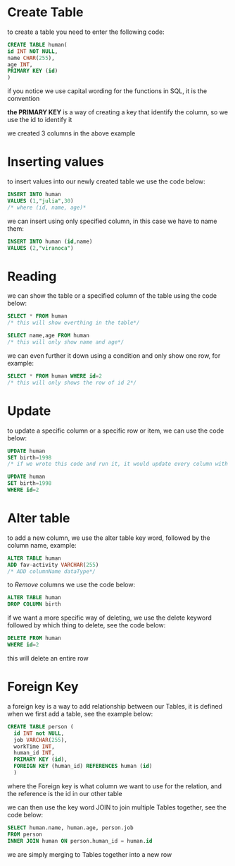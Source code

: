 # Create Table

to create a table you need to enter the following code:

```SQL
CREATE TABLE human(
id INT NOT NULL,
name CHAR(255),
age INT,
PRIMARY KEY (id)
)
```

if you notice we use capital wording for the functions in SQL, it is the convention

**the PRIMARY KEY** is a way of creating a key that identify the column, so we use the id to identify it

we created 3 columns in the above example

# Inserting values

to insert values into our newly created table we use the code below:

```SQL
INSERT INTO human
VALUES (1,"julia",30)
/* where (id, name, age)*
```

we can insert using only specified column, in this case we have to name them:

```SQL
INSERT INTO human (id,name)
VALUES (2,"viranoca")
```

# Reading

we can show the table or a specified column of the table using the code below:

```SQL
SELECT * FROM human
/* this will show everthing in the table*/

SELECT name,age FROM human
/* this will only show name and age*/
```

we can even further it down using a condition and only show one row, for example:

```SQL
SELECT * FROM human WHERE id=2
/* this will only shows the row of id 2*/
```

# Update

to update a specific column or a specific row or item, we can use the code below:

```SQL
UPDATE human
SET birth=1998
/* if we wrote this code and run it, it would update every column with the value of birth, however if we specify with where like down below*/

UPDATE human
SET birth=1998
WHERE id=2
```

# Alter table

to add a new column, we use the alter table key word, followed by the column name, example:

```SQL
ALTER TABLE human
ADD fav-activity VARCHAR(255)
/* ADD columnName dataType*/
```

to *Remove* columns we use the code below:

```SQL
ALTER TABLE human
DROP COLUMN birth
```

if we want a more specific way of deleting, we use the delete keyword followed by which thing to delete, see the code below:

```SQL
DELETE FROM human
WHERE id=2
```

this will delete an entire row

# Foreign Key

a foreign key is a way to add relationship between our Tables, it is defined when we first add a table, see the example below:

```SQL
CREATE TABLE person (
  id INT not NULL,
  job VARCHAR(255),
  workTime INT,
  human_id INT,
  PRIMARY KEY (id),
  FOREIGN KEY (human_id) REFERENCES human (id)
  )
```

where the Foreign key is what column we want to use for the relation, and the reference is the id in our other table

we can then use the key word JOIN to join multiple Tables together, see the code below:

```SQL
SELECT human.name, human.age, person.job 
FROM person
INNER JOIN human ON person.human_id = human.id
```

we are simply merging to Tables together into a new row